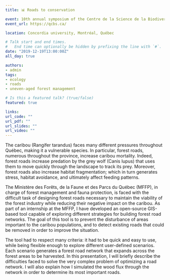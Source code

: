 ```yaml
---
title: 📊 Roads to conservation

event: 10th annual symposium of the Centre de la Science de la Biodiversité du Québec (CSBQ)
event_url: https://qcbs.ca/

location: Concordia university, Montréal, Québec

# Talk start and end times.
#   End time can optionally be hidden by prefixing the line with `#`.
date: "2019-12-19T13:00:00Z"
all_day: true

authors:
- admin
tags:
- ecology
- roads
- uneven-aged forest management

# Is this a featured talk? (true/false)
featured: true

links:
url_code: ""
url_pdf: ""
url_slides: ""
url_video: ""
---
```


The caribou (Rangifer tarandus) faces many different pressures throughout Québec, making it a vulnerable species. In particular, forest roads, numerous throughout the province, increase caribou mortality. Indeed, forest roads increase predation by the grey wolf (Canis lupus) that uses them to move quickly through the landscape to track its prey. Moreover, forest roads also increase habitat fragmentation; which in turn generates stress, habitat avoidance, and ultimately affect feeding patterns.

The Ministère des Forêts, de la Faune et des Parcs du Québec (MFFP), in charge of forest management and fauna protection, is faced with the difficult task of designing forest roads necessary to maintain the viability of the forest industry while reducing their negative impact on the caribou. As part of an internship at the MFFP, I have developed an open-source GIS-based tool capable of exploring different strategies for building forest road networks. The goal of this tool is to prevent the disturbance of areas important to the caribou populations, and to detect existing roads that could be removed in order to improve the situation.

The tool had to respect many criteria: it had to be quick and easy to use, while being flexible enough to explore different user-defined scenarios. Each scenario generates a forest road network that expands across the forest areas to be harvested. In this presentation, I will briefly describe the difficulties faced to solve the very complex problem of optimizing a road network. I will also explain how I simulated the wood flux through the network in order to determine its most important roads.

